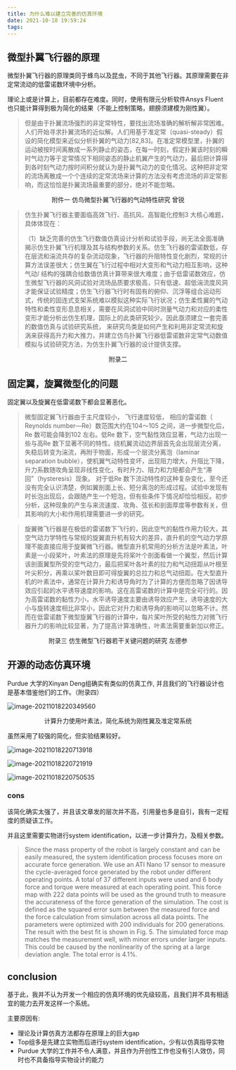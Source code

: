 ```yaml
---
title: 为什么难以建立完善的仿真环境
date: 2021-10-18 19:59:24
tags:
---
```




## 微型扑翼飞行器的原理

微型扑翼飞行器的原理类同于蜂鸟以及昆虫，不同于其他飞行器。其原理需要在非定常流动的低雷诺数环境中分析。

理论上或是计算上，目前都存在难度。同时，使用有限元分析软件Ansys Fluent也只能计算得到极为简化的结果（不能上控制策略，翅膀须建模为刚性翼）。

> 但是由于扑翼流场强烈的非定常特性，要找出流场准确的解析解非常困难。人们开始寻求扑翼流场的近似解。人们用基于准定常（quasi-steady）假设的简化模型来近似分析扑翼的气动力[82,83]。在准定常模型里，扑翼的运动被按时间离散成一系列静止的姿态，在每一时刻，假定扑翼该时刻的瞬时气动力等于定常情况下相同姿态的静止机翼产生的气动力，最后把计算得到各时刻气动力按时间积分就认为是扑翼气动力的变化情况。这种把非定常的流场离散成一个个连续的定常流场来计算的方法没有考虑流场的非定常影响，而这恰恰是扑翼流场最重要的部分，绝对不能忽略。

<center> 附件一 仿鸟微型扑翼飞行器的气动特性研究 曾锐</center>

>仿生扑翼飞行器主要面临高效飞行、高抗风、高智能化控制3 大核心难题，具体体现在：
>
>（1）缺乏完善的仿生飞行数值仿真设计分析和试验手段，尚无法全面准确揭示仿生扑翼飞行机理及其与结构参数的关系。仿生飞行器的雷诺数低，存在层流和湍流共存的复杂流动现象，飞行器的升阻特性变化剧烈，常规的计算方法误差很大；仿生翼在飞行过程中相对大变形和气动力相互影响，这种气动/ 结构的强耦合给数值仿真计算带来很大难度；由于低雷诺数效应，仿生微型飞行器的风洞试验对流场品质要求极高，只有低速、超低湍流度风洞才能保证试验精度；仿生飞行器飞行时有固有的俯仰、沉浮等组合运动形式，传统的固连式支架系统难以模拟这种实际飞行状况；仿生柔性翼的气动特性和柔性变形息息相关，需要在风洞试验中同时测量气动力和对应的柔性变形才能分析出仿生机理，国际上的此类研究较少。因此亟须建立一套完善的数值仿真与试验研究系统，
>来研究鸟类是如何产生和利用非定常流和旋涡来获得高升力和大推力，并建立仿鸟扑翼飞行器低雷诺数非定常气动数值模拟与试验研究方法，为仿生扑翼飞行器的设计提供支撑。

<center>附录二  </center>

## 固定翼，旋翼微型化的问题

固定翼以及旋翼在低雷诺数下都会显著恶化。

> 微型固定翼飞行器由于主尺度较小， 飞行速度较低， 相应的雷诺数（ Reynolds number—Re）数范围大约在104～105 之间，进一步微型化后，Re 数可能会降到102 左右。低Re 数下，空气黏性效应显著，气动力出现一些与高Re 数下显著不同的特性。绕机翼流动边界层首先会出现层流分离，失稳后转变为湍流，再附于物面，形成一个层流分离泡（laminar separation bubble），使机翼气动特性变坏，出现阻力增大，升阻比下降，升力系数随攻角呈现非线性变化，有时升力、阻力和力矩都会产生“滞回”（hysteresis）现象。
> 对于低Re 数下流动特性的这种复杂变化，至今还没有完全认识清楚，例如翼剖面上长、短分离泡的形成过程。试验中发现有时长泡出现后，会跟随产生一个短泡，但有些条件下情况却恰恰相反。初步分析，这种现象的产生与来流速度、攻角、弦长和剖面厚度等参数有关，但其影响的大小和作用机理需要进一步的研究。

> 旋翼微飞行器是在极低的雷诺数下飞行的，因此空气的黏性作用力较大，其空气动力学特性与常规的旋翼直升机有较大的差异，直升机的空气动力学原理不能直接应用于旋翼微飞行器。微型直升机常用的分析方法是叶素法，叶素是一小段桨叶，叶素法的原理是先将桨叶个剖面看做一个翼型，然后计算该剖面翼型所受的空气动力，最后把桨叶各叶素的拉力和气动扭距从叶根至叶尖积分，再乘以桨叶数目即可得旋翼的总拉力和总气动扭距。在大型直升机的叶素法中，通常在计算升力和诱导角时为了计算的方便而忽略了因诱导效应引起的水平诱导速度的影响。这在高雷诺数的计算中是完全可行的。因为高雷诺数的黏性力小，水平诱导速度主要由诱导效应产生，诱导速度的大小与旋转速度相比非常小，因此它对升力和诱导角的影响可以忽略不计。然而在低雷诺数下微型旋翼飞行器的计算中，每片桨叶所受的粘性力对微飞行器升力的影响比较显著，为了提高计算准确性，叶素法需要重新加以修正。

<center>附录三 仿生微型飞行器若干关键问题的研究 左德参 </center>

## 开源的动态仿真环境

Purdue 大学的Xinyan Deng组确实有类似的仿真工作, 并且我们的飞行器设计也是基本借鉴他们的工作。（附录四）

![image-20211018220349560](为什么难以建立完善的仿真环境/image-20211018220349560.png)

<center> 计算升力使用叶素法，简化系统为刚性翼及准定常系统
</center>

虽然采用了较强的简化，但实验结果较好。

![image-20211018220713918](为什么难以建立完善的仿真环境/image-20211018220713918.png)

![image-20211018220721919](为什么难以建立完善的仿真环境/image-20211018220721919.png)

![image-20211018220750535](为什么难以建立完善的仿真环境/image-20211018220750535.png)

### cons

该简化确实太强了，并且该文章发的层次并不高，引用量也多是自引，我有一定程度的质疑该工作。

并且这里需要实物进行system identification，以进一步计算升力，及相关参数。

> Since the mass property of the robot is largely constant and can be easily measured, the system identification process focuses more on accurate force generation. We use an ATI Nano 17 sensor to measure the cycle-averaged force generated by the robot under different operating points. A total of 37 different inputs were used and 6 body force and torque were measured at each operating point. This force map with 222 data points will be used as the ground truth to measure the accurateness of the force generation of the simulation. The cost is defined as the squared error sum between the measured force and the force calculation from simulation across all data points. The parameters were optimized with 200 individuals for 200 generations. The result with the best 
> fit is shown in Fig. 5. The simulated force map matches the measurement well, with minor errors under larger inputs. This could be caused by the nonlinearity of the spring at a large deviation angle. The total error is 4.1%.



## conclusion

基于此，我并不认为开发一个相应的仿真环境的优先级较高，且我们并不具有相适宜的能力去开发这样一个系统。

主要原因有:

- 理论及计算仿真方法都存在原理上的巨大gap
- Top组多是先建立实物而后进行system identification，少有以仿真指导实物
- Purdue 大学的工作并不令人满意，并且作为开创性工作也没有引人效仿，同时也不具备指导实物设计的能力

